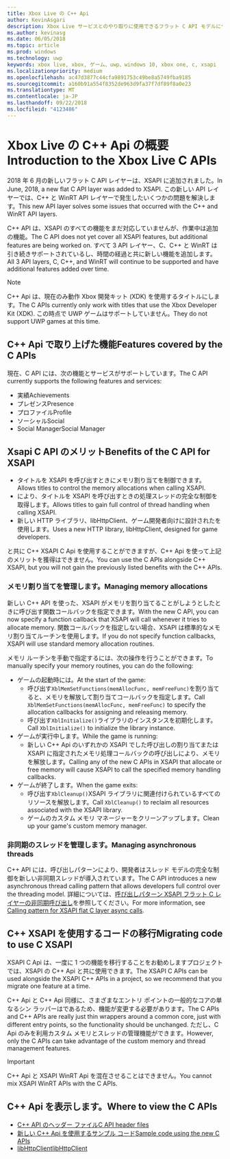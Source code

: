```yaml
---
title: Xbox Live の C++ Api
author: KevinAsgari
description: Xbox Live サービスとのやり取りに使用できるフラット C API モデルについて説明します。
ms.author: kevinasg
ms.date: 06/05/2018
ms.topic: article
ms.prod: windows
ms.technology: uwp
keywords: xbox live, xbox, ゲーム、uwp、windows 10, xbox one, c, xsapi
ms.localizationpriority: medium
ms.openlocfilehash: ac47d3877c44cfa9891753c49be8a5749fba9185
ms.sourcegitcommit: a160b91a554f8352de963d9fa37f7df89f8a0e23
ms.translationtype: MT
ms.contentlocale: ja-JP
ms.lasthandoff: 09/22/2018
ms.locfileid: "4123486"
---
```

# <a name="introduction-to-the-xbox-live-c-apis"></a><span data-ttu-id="23e8b-104">Xbox Live の C++ Api の概要</span><span class="sxs-lookup"><span data-stu-id="23e8b-104">Introduction to the Xbox Live C APIs</span></span>

<span data-ttu-id="23e8b-105">2018 年 6 月の新しいフラット C API レイヤーは、XSAPI に追加されました。</span><span class="sxs-lookup"><span data-stu-id="23e8b-105">In June, 2018, a new flat C API layer was added to XSAPI.</span></span> <span data-ttu-id="23e8b-106">この新しい API レイヤーでは、C++ と WinRT API レイヤーで発生したいくつかの問題を解決します。</span><span class="sxs-lookup"><span data-stu-id="23e8b-106">This new API layer solves some issues that occurred with the C++ and WinRT API layers.</span></span>

<span data-ttu-id="23e8b-107">C++ API は、XSAPI のすべての機能をまだ対応していませんが、作業中は追加の機能。</span><span class="sxs-lookup"><span data-stu-id="23e8b-107">The C API does not yet cover all XSAPI features, but additional features are being worked on.</span></span> <span data-ttu-id="23e8b-108">すべて 3 API レイヤー、C、C++ と WinRT は引き続きサポートされているし、時間の経過と共に新しい機能を追加します。</span><span class="sxs-lookup"><span data-stu-id="23e8b-108">All 3 API layers, C, C++, and WinRT will continue to be supported and have additional features added over time.</span></span>

> [!NOTE]
> <span data-ttu-id="23e8b-109">C++ Api は、現在のみ動作 Xbox 開発キット (XDK) を使用するタイトルにします。</span><span class="sxs-lookup"><span data-stu-id="23e8b-109">The C APIs currently only work with titles that use the Xbox Developer Kit (XDK).</span></span> <span data-ttu-id="23e8b-110">この時点で UWP ゲームはサポートしていません。</span><span class="sxs-lookup"><span data-stu-id="23e8b-110">They do not support UWP games at this time.</span></span>

## <a name="features-covered-by-the-c-apis"></a><span data-ttu-id="23e8b-111">C++ Api で取り上げた機能</span><span class="sxs-lookup"><span data-stu-id="23e8b-111">Features covered by the C APIs</span></span>

<span data-ttu-id="23e8b-112">現在、C API には、次の機能とサービスがサポートしています。</span><span class="sxs-lookup"><span data-stu-id="23e8b-112">The C API currently supports the following features and services:</span></span>

- <span data-ttu-id="23e8b-113">実績</span><span class="sxs-lookup"><span data-stu-id="23e8b-113">Achievements</span></span>
- <span data-ttu-id="23e8b-114">プレゼンス</span><span class="sxs-lookup"><span data-stu-id="23e8b-114">Presence</span></span>
- <span data-ttu-id="23e8b-115">プロファイル</span><span class="sxs-lookup"><span data-stu-id="23e8b-115">Profile</span></span>
- <span data-ttu-id="23e8b-116">ソーシャル</span><span class="sxs-lookup"><span data-stu-id="23e8b-116">Social</span></span>
- <span data-ttu-id="23e8b-117">Social Manager</span><span class="sxs-lookup"><span data-stu-id="23e8b-117">Social Manager</span></span>

## <a name="benefits-of-the-c-api-for-xsapi"></a><span data-ttu-id="23e8b-118">Xsapi C API のメリット</span><span class="sxs-lookup"><span data-stu-id="23e8b-118">Benefits of the C API for XSAPI</span></span>

- <span data-ttu-id="23e8b-119">タイトルを XSAPI を呼び出すときにメモリ割り当てを制御できます。</span><span class="sxs-lookup"><span data-stu-id="23e8b-119">Allows titles to control the memory allocations when calling XSAPI.</span></span>
- <span data-ttu-id="23e8b-120">により、タイトルを XSAPI を呼び出すときの処理スレッドの完全な制御を取得します。</span><span class="sxs-lookup"><span data-stu-id="23e8b-120">Allows titles to gain full control of thread handling when calling XSAPI.</span></span>
- <span data-ttu-id="23e8b-121">新しい HTTP ライブラリ、libHttpClient、ゲーム開発者向けに設計されたを使用します。</span><span class="sxs-lookup"><span data-stu-id="23e8b-121">Uses a new HTTP library, libHttpClient, designed for game developers.</span></span>

<span data-ttu-id="23e8b-122">と共に C++ XSAPI C Api を使用することができますが、C++ Api を使って上記のメリットを獲得はできません。</span><span class="sxs-lookup"><span data-stu-id="23e8b-122">You can use the C APIs alongside C++ XSAPI, but you will not gain the previously listed benefits with the C++ APIs.</span></span>

### <a name="managing-memory-allocations"></a><span data-ttu-id="23e8b-123">メモリ割り当てを管理します。</span><span class="sxs-lookup"><span data-stu-id="23e8b-123">Managing memory allocations</span></span>

<span data-ttu-id="23e8b-124">新しい C++ API を使った、XSAPI がメモリを割り当てることがしようとしたときに呼び出す関数コールバックを指定できます。</span><span class="sxs-lookup"><span data-stu-id="23e8b-124">With the new C API, you can now specify a function callback that XSAPI will call whenever it tries to allocate memory.</span></span> <span data-ttu-id="23e8b-125">関数コールバックを指定しない場合、XSAPI は標準的なメモリ割り当てルーチンを使用します。</span><span class="sxs-lookup"><span data-stu-id="23e8b-125">If you do not specify function callbacks, XSAPI will use standard memory allocation routines.</span></span>

<span data-ttu-id="23e8b-126">メモリ ルーチンを手動で指定するには、次の操作を行うことができます。</span><span class="sxs-lookup"><span data-stu-id="23e8b-126">To manually specify your memory routines, you can do the following:</span></span>

- <span data-ttu-id="23e8b-127">ゲームの起動時には。</span><span class="sxs-lookup"><span data-stu-id="23e8b-127">At the start of the game:</span></span>
  - <span data-ttu-id="23e8b-128">呼び出す`XblMemSetFunctions(memAllocFunc, memFreeFunc)`を割り当てると、メモリを解放して割り当てコールバックを指定します。</span><span class="sxs-lookup"><span data-stu-id="23e8b-128">Call `XblMemSetFunctions(memAllocFunc, memFreeFunc)` to specify the allocation callbacks for assigning and releasing memory.</span></span>
  - <span data-ttu-id="23e8b-129">呼び出す`XblInitialize()`ライブラリのインスタンスを初期化します。</span><span class="sxs-lookup"><span data-stu-id="23e8b-129">Call `XblInitialize()` to initialize the library instance.</span></span>  
- <span data-ttu-id="23e8b-130">ゲームが実行中します。</span><span class="sxs-lookup"><span data-stu-id="23e8b-130">While the game is running:</span></span>
  - <span data-ttu-id="23e8b-131">新しい C++ Api のいずれかの XSAPI でした呼び出しの割り当てまたは XSAPI に指定されたメモリ処理コールバックの呼び出しにより、メモリを解放します。</span><span class="sxs-lookup"><span data-stu-id="23e8b-131">Calling any of the new C APIs in XSAPI that allocate or free memory will cause XSAPI to call the specified memory handling callbacks.</span></span>  
- <span data-ttu-id="23e8b-132">ゲームが終了します。</span><span class="sxs-lookup"><span data-stu-id="23e8b-132">When the game exits:</span></span>
  - <span data-ttu-id="23e8b-133">呼び出す`XblCleanup()`XSAPI ライブラリに関連付けられているすべてのリソースを解放します。</span><span class="sxs-lookup"><span data-stu-id="23e8b-133">Call `XblCleanup()` to reclaim all resources associated with the XSAPI library.</span></span>
  - <span data-ttu-id="23e8b-134">ゲームのカスタム メモリ マネージャーをクリーンアップします。</span><span class="sxs-lookup"><span data-stu-id="23e8b-134">Clean up your game's custom memory manager.</span></span>

### <a name="managing-asynchronous-threads"></a><span data-ttu-id="23e8b-135">非同期のスレッドを管理します。</span><span class="sxs-lookup"><span data-stu-id="23e8b-135">Managing asynchronous threads</span></span>

<span data-ttu-id="23e8b-136">C++ API には、呼び出しパターンにより、開発者はスレッド モデルの完全な制御を新しい非同期スレッドが導入されています。</span><span class="sxs-lookup"><span data-stu-id="23e8b-136">The C API introduces a new asynchronous thread calling pattern that allows developers full control over the threading model.</span></span> <span data-ttu-id="23e8b-137">詳細については、[呼び出しパターン XSAPI フラット C レイヤーの非同期呼び出し](flatc-async-patterns.md)を参照してください。</span><span class="sxs-lookup"><span data-stu-id="23e8b-137">For more information, see [Calling pattern for XSAPI flat C layer async calls](flatc-async-patterns.md).</span></span>

## <a name="migrating-code-to-use-c-xsapi"></a><span data-ttu-id="23e8b-138">C++ XSAPI を使用するコードの移行</span><span class="sxs-lookup"><span data-stu-id="23e8b-138">Migrating code to use C XSAPI</span></span>

<span data-ttu-id="23e8b-139">XSAPI C Api は、一度に 1 つの機能を移行することをお勧めしますプロジェクトでは、XSAPI の C++ Api と共に使用できます。</span><span class="sxs-lookup"><span data-stu-id="23e8b-139">The XSAPI C APIs can be used alongside the XSAPI C++ APIs in a project, so we recommend that you migrate one feature at a time.</span></span>

<span data-ttu-id="23e8b-140">C++ Api と C++ Api 同様に、さまざまなエントリ ポイントの一般的なコアの単なるシン ラッパーはであるため、機能が変更する必要があります。</span><span class="sxs-lookup"><span data-stu-id="23e8b-140">The C APIs and C++ APIs are really just thin wrappers around a common core, just with different entry points, so the functionality should be unchanged.</span></span> <span data-ttu-id="23e8b-141">ただし、C Api のみを利用カスタム メモリとスレッドの管理機能ができます。</span><span class="sxs-lookup"><span data-stu-id="23e8b-141">However, only the C APIs can take advantage of the custom memory and thread management features.</span></span>

> [!IMPORTANT]
> <span data-ttu-id="23e8b-142">C++ Api と XSAPI WinRT Api を混在させることはできません。</span><span class="sxs-lookup"><span data-stu-id="23e8b-142">You cannot mix XSAPI WinRT APIs with the C APIs.</span></span>

## <a name="where-to-view-the-c-apis"></a><span data-ttu-id="23e8b-143">C++ Api を表示します。</span><span class="sxs-lookup"><span data-stu-id="23e8b-143">Where to view the C APIs</span></span>

- [<span data-ttu-id="23e8b-144">C++ API のヘッダー ファイル</span><span class="sxs-lookup"><span data-stu-id="23e8b-144">C API header files</span></span>](https://github.com/Microsoft/xbox-live-api/tree/master/Include/xsapi-c)
- [<span data-ttu-id="23e8b-145">新しい C++ Api を使用するサンプル コード</span><span class="sxs-lookup"><span data-stu-id="23e8b-145">Sample code using the new C APIs</span></span>](https://github.com/Microsoft/xbox-live-api/tree/master/InProgressSamples/Social/Xbox/C)
- [<span data-ttu-id="23e8b-146">libHttpClient</span><span class="sxs-lookup"><span data-stu-id="23e8b-146">libHttpClient</span></span>](https://github.com/Microsoft/libHttpClient)
